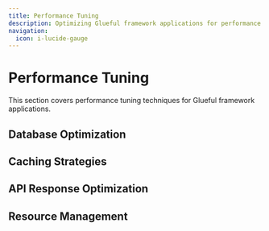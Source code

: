 ```yaml
---
title: Performance Tuning
description: Optimizing Glueful framework applications for performance
navigation:
  icon: i-lucide-gauge
---
```


# Performance Tuning

This section covers performance tuning techniques for Glueful framework applications.

## Database Optimization

## Caching Strategies

## API Response Optimization

## Resource Management
